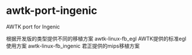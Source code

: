 # awtk-port-ingenic
AWTK port for Ingenic

根据开发版的类型提供不同的移植方案
awtk-linux-fb_egl AWTK提供的标准egl使用方案
awtk-linux-fb_ingenic 君正提供的mips移植方案
